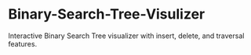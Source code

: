# Binary-Search-Tree-Visulizer
Interactive Binary Search Tree visualizer with insert, delete, and traversal features.
